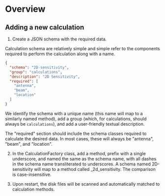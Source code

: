 # Overview
## Adding a new calculation

1. Create a JSON schema with the required data.

Calculation schema are relatively simple and simple refer to the components required to perform the calculation along with a name.

```json
{
  "schema": "2D-sensitivity",
  "group": "calculations",
  "description": "2D Sensitivity",
  "required": [
    "antenna",
    "beam",
    "location"
  ]
}
```

We identify the schema with a unique name (this name will map to a similarly named method),
add a group (which, for calculations, should always be `calculations`), and add a user-friendly textual
description.

The "required" section should include the schema classes required to calculate the desired data. In most
cases, these will always be "antenna", "beam", and "location".

2. In the CalculationFactory class, add a method, prefix with a single underscore, and named the same as the schema name, with all dashes in the schema name transliterated to underscores.
A schema named 2D-sensitivity will map to a method called _2d_sensitivity.  The comparison is case-insensitive.

3. Upon restart, the disk files will be scanned and automatically matched to calculation methods.

